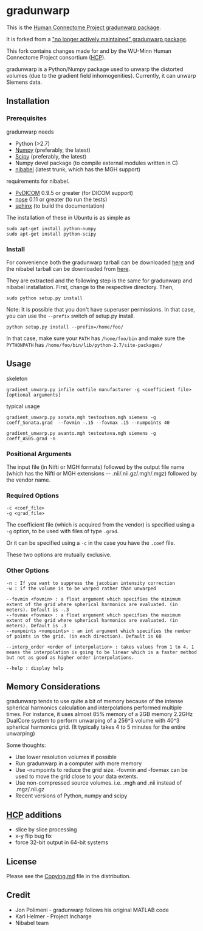 # gradunwarp

This is the [Human Connectome Project gradunwarp package][gradunwarp-hcp].

It is forked from a ["no longer actively maintained" gradunwarp package][gradunwarp-ksubramz].

This fork contains changes made for and by the WU-Minn Human Connectome Project consortium ([HCP][HCP]).

gradunwarp is a Python/Numpy package used to unwarp the distorted
volumes (due to the gradient field inhomogenities). Currently, it can
unwarp Siemens data.

## Installation

### Prerequisites

gradunwarp needs

* Python (>2.7)
* [Numpy][Numpy] (preferably, the latest)
* [Scipy][Scipy] (preferably, the latest)
* Numpy devel package (to compile external modules written in C)
* [nibabel][nibabel] (latest trunk, which has the MGH support)

requirements for nibabel.

* [PyDICOM][PyDICOM] 0.9.5 or greater (for DICOM support)
* [nose][nose] 0.11 or greater (to run the tests)
* [sphinx][sphinx] (to build the documentation)

The installation of these in Ubuntu is as simple as

    sudo apt-get install python-numpy
    sudo apt-get install python-scipy

### Install

For convenience both the gradunwarp tarball can be downloaded
[here][gradunwarp-hcp-1.0-tarball] and the nibabel tarball can be downloaded
from [here][nibabel-tarball].

They are extracted and the following step is the same for gradunwarp and
nibabel installation. First, change to the respective directory. Then,

    sudo python setup.py install

Note: It is possible that you don't have superuser permissions. In that
case, you can use the `--prefix` switch of setup.py install.

    python setup.py install --prefix=/home/foo/

In that case, make sure your `PATH` has `/home/foo/bin` and make sure the
`PYTHONPATH` has `/home/foo/bin/lib/python-2.7/site-packages/`

## Usage

skeleton

    gradient_unwarp.py infile outfile manufacturer -g <coefficient file> [optional arguments]

typical usage

    gradient_unwarp.py sonata.mgh testoutson.mgh siemens -g coeff_Sonata.grad  --fovmin -.15 --fovmax .15 --numpoints 40

    gradient_unwarp.py avanto.mgh testoutava.mgh siemens -g coeff_AS05.grad -n

### Positional Arguments

The input file (in Nifti or MGH formats) followed by the output file
name (which has the Nifti or MGH extensions -- .nii/.nii.gz/.mgh/.mgz)
followed by the vendor name.

### Required Options

    -c <coef_file>
    -g <grad_file>

The coefficient file (which is acquired from the vendor) is specified
using a `-g` option, to be used with files of type `.grad`.

Or it can be specified using a `-c` in the case you have the `.coef`
file.

These two options are mutually exclusive.

### Other Options

    -n : If you want to suppress the jacobian intensity correction
    -w : if the volume is to be warped rather than unwarped

    --fovmin <fovmin> : a float argument which specifies the minimum extent of the grid where spherical harmonics are evaluated. (in meters). Default is -.3
    --fovmax <fovmax> : a float argument which specifies the maximum extent of the grid where spherical harmonics are evaluated. (in meters). Default is .3
    --numpoints <numpoints> : an int argument which specifies the number of points in the grid. (in each direction). Default is 60

    --interp_order <order of interpolation> : takes values from 1 to 4. 1 means the interpolation is going to be linear which is a faster method but not as good as higher order interpolations.

    --help : display help

## Memory Considerations

gradunwarp tends to use quite a bit of memory because of the intense
spherical harmonics calculation and interpolations performed multiple
times. For instance, it uses almost 85% memory of a 2GB memory 2.2GHz
DualCore system to perform unwarping of a 256^3 volume with 40^3
spherical harmonics grid. (It typically takes 4 to 5 minutes for the
entire unwarping)

Some thoughts:

* Use lower resolution volumes if possible
* Run gradunwarp in a computer with more memory
* Use -numpoints to reduce the grid size. -fovmin and -fovmax can
  be used to move the grid close to your data extents.
* Use non-compressed source volumes. i.e. .mgh and .nii instead of .mgz/.nii.gz
* Recent versions of Python, numpy and scipy

## [HCP][HCP] additions

* slice by slice processing
* x-y flip bug fix
* force 32-bit output in 64-bit systems

## License

Please see the [Copying.md][Copying.md] file in the distribution.

## Credit

* Jon Polimeni - gradunwarp follows his original MATLAB code
* Karl Helmer - Project Incharge
* Nibabel team

<!-- References -->

[gradunwarp-hcp]: https://github.com/Washington-University/gradunwarp
[gradunwarp-ksubramz]: https://github.com/ksubramz/gradunwarp
[HCP]: http://www.humanconnectome.org
[gradunwarp-hcp-1.0-tarball]: https://github.com/downloads/Washington-University/gradunwarp-1.0.tar.gz
[nibabel-tarball]: https://github.com/downloads/ksubramz/gradunwarp/nibabel-1.2.0.dev.tar.gz
[Numpy]: http://www.numpy.org
[Scipy]: http://www.scipy.org
[nibabel]: http://nipy.org/nibabel
[PyDICOM]: http://code.google.com/p/pydicom
[nose]: http://pypi.python.org/pypi/nose
[sphinx]: http://sphinx-doc.org
[Copying.md]: Copying.md
